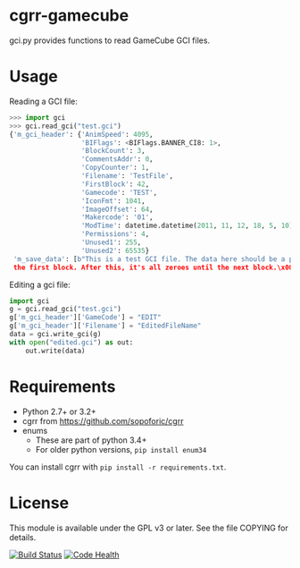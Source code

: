 cgrr-gamecube
=============

gci.py provides functions to read GameCube GCI files.

Usage
=====

Reading a GCI file:

```python
>>> import gci
>>> gci.read_gci("test.gci")
{'m_gci_header': {'AnimSpeed': 4095,
                  'BIFlags': <BIFlags.BANNER_CI8: 1>,
                  'BlockCount': 3,
                  'CommentsAddr': 0,
                  'CopyCounter': 1,
                  'Filename': 'TestFile',
                  'FirstBlock': 42,
                  'Gamecode': 'TEST',
                  'IconFmt': 1041,
                  'ImageOffset': 64,
                  'Makercode': '01',
                  'ModTime': datetime.datetime(2011, 11, 12, 18, 5, 10),
                  'Permissions': 4,
                  'Unused1': 255,
                  'Unused2': 65535}
 'm_save_data': [b"This is a test GCI file. The data here should be a part of
 the first block. After this, it's all zeroes until the next block.\x00\x00..."]
 ```

Editing a gci file:

```python
import gci
g = gci.read_gci("test.gci")
g['m_gci_header']['GameCode'] = "EDIT"
g['m_gci_header']['Filename'] = "EditedFileName"
data = gci.write_gci(g)
with open("edited.gci") as out:
    out.write(data)
```

Requirements
============

* Python 2.7+ or 3.2+
* cgrr from https://github.com/sopoforic/cgrr
* enums
    * These are part of python 3.4+
    * For older python versions, `pip install enum34`

You can install cgrr with `pip install -r requirements.txt`.

License
=======

This module is available under the GPL v3 or later. See the file COPYING for
details.

[![Build Status](https://travis-ci.org/sopoforic/cgrr-gamecube.svg?branch=master)](https://travis-ci.org/sopoforic/cgrr-gamecube)
[![Code Health](https://landscape.io/github/sopoforic/cgrr-gamecube/master/landscape.svg?style=flat)](https://landscape.io/github/sopoforic/cgrr-gamecube/master)
